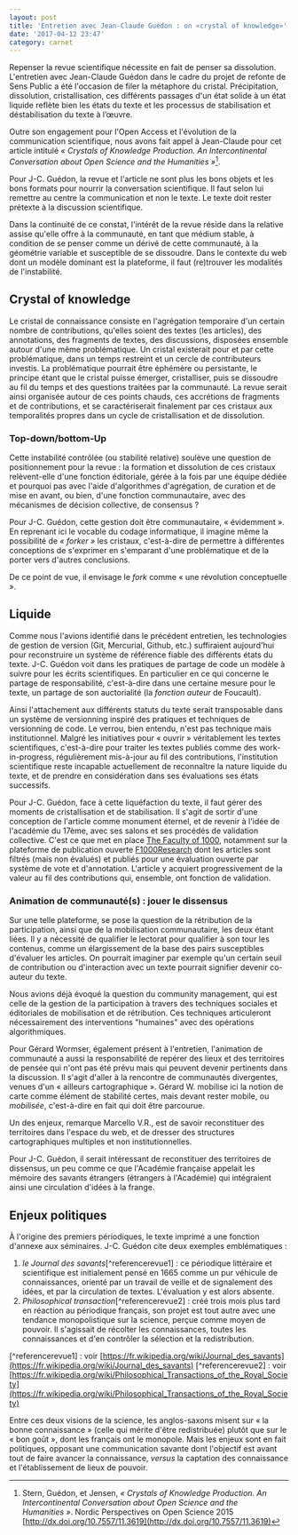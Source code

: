 ```yaml
---
layout: post
title: 'Entretien avec Jean-Claude Guédon : on «crystal of knowledge»'
date: '2017-04-12 23:47'
category: carnet
---
```


Repenser la revue scientifique nécessite en fait de penser sa dissolution. L'entretien avec Jean-Claude Guédon dans le cadre du projet de refonte de Sens Public a été l'occasion de filer la métaphore du cristal. Précipitation, dissolution, cristallisation, ces différents passages d'un état solide à un état liquide reflète bien les états du texte et les processus de stabilisation et déstabilisation du texte à l’œuvre.

Outre son engagement pour l'Open Access et l'évolution de la communication scientifique, nous avons fait appel à Jean-Claude pour cet article intitulé _« Crystals of Knowledge Production. An Intercontinental Conversation about Open Science and the Humanities »_[^articleCrystal].

[^articleCrystal]: Stern, Guédon, et Jensen, _« Crystals of Knowledge Production. An Intercontinental Conversation about Open Science and the Humanities »_. Nordic Perspectives on Open Science
 2015 [http://dx.doi.org/10.7557/11.3619](http://dx.doi.org/10.7557/11.3619)

Pour J-C. Guédon, la revue et l'article ne sont plus les bons objets et les bons formats pour nourrir la conversation scientifique. Il faut selon lui remettre au centre la communication et non le texte. Le texte doit rester prétexte à la discussion scientifique.

Dans la continuité de ce constat, l'intérêt de la revue réside dans la relative assise qu'elle offre à la communauté, en tant que médium stable, à condition de se penser comme un dérivé de cette communauté, à la géométrie variable et susceptible de se dissoudre. Dans le contexte du web dont un modèle dominant est la plateforme, il faut (re)trouver les modalités de l'instabilité.

## Crystal of knowledge

Le cristal de connaissance consiste en l'agrégation temporaire d'un certain nombre de contributions, qu'elles soient des textes (les articles), des annotations, des fragments de textes, des discussions, disposées ensemble autour d'une même problématique. Un cristal existerait pour et par cette problématique, dans un temps restreint et un cercle de contributeurs investis. La problématique pourrait être éphémère ou persistante, le principe étant que le cristal puisse émerger, cristalliser, puis se dissoudre au fil du temps et des questions traitées par la communauté. La revue serait ainsi organisée autour de ces points chauds, ces accrétions de fragments et de contributions, et se caractériserait finalement par ces cristaux aux temporalités propres dans un cycle de cristallisation et de dissolution.

### Top-down/bottom-Up

Cette instabilité contrôlée (ou stabilité relative) soulève une question de positionnement pour la revue :  la formation et dissolution de ces cristaux relèvent-elle d'une fonction éditoriale, gérée à la fois par une équipe dédiée et pourquoi pas avec l'aide d'algorithmes d'agrégation, de curation et de mise en avant, ou bien, d'une fonction communautaire, avec des mécanismes de décision collective, de consensus ?

Pour J-C. Guédon, cette gestion doit être communautaire, « évidemment ». En reprenant ici le vocable du codage informatique, il imagine même la possibilité de _« forker »_ les cristaux, c'est-à-dire de permettre à différentes conceptions de s'exprimer en s'emparant d'une problématique et de la porter vers d'autres conclusions.

De ce point de vue, il envisage le _fork_ comme « une révolution conceptuelle ».

<!-- Le cristal et la plateforme-territoire, repère cartésien dans lequel émergent ou cristallisent des objets temporaires. -->

## Liquide

Comme nous l'avions identifié dans le précédent entretien, les technologies de gestion de version (Git, Mercurial, Github, etc.) suffiraient aujourd'hui pour reconstruire un système de référence fiable des différents états du texte. J-C. Guédon voit dans les pratiques de partage de code un modèle à suivre pour les écrits scientifiques. En particulier en ce qui concerne le partage de responsabilité, c'est-à-dire dans une certaine mesure pour le texte, un partage de son auctorialité (la _fonction auteur_ de Foucault).

Ainsi l'attachement aux différents statuts du texte serait transposable dans un système de versionning inspiré des pratiques et techniques de versionning de code. Le verrou, bien entendu, n'est pas technique mais institutionnel. Malgré les initiatives pour « ouvrir » véritablement les textes scientifiques, c'est-à-dire pour traiter les textes publiés comme des work-in-progress, régulièrement mis-à-jour au fil des contributions, l'institution scientifique reste incapable actuellement de reconnaître la nature liquide du texte, et de prendre en considération dans ses évaluations ses états successifs.

Pour J-C. Guédon, face à cette liquéfaction du texte, il faut gérer des moments de cristallisation et de stabilisation. Il s'agit de sortir d'une conception de l'article comme monument éternel, et de revenir à l'idée de l'académie du 17ème, avec ses salons et ses procédés de validation collective. C'est ce que met en place [The Faculty of 1000](http://f1000.com/), notamment sur la plateforme de publication ouverte [F1000Research](https://f1000research.com/) dont les articles sont filtrés (mais non évalués) et publiés pour une évaluation ouverte par système de vote et d'annotation. L'article y acquiert progressivement de la valeur au fil des contributions qui, ensemble, ont fonction de validation.

### Animation de communauté(s) : jouer le dissensus

Sur une telle plateforme, se pose la question de la rétribution de la participation, ainsi que de la mobilisation communautaire, les deux étant liées. Il y a nécessité de qualifier le lectorat pour qualifier à son tour les contenus, comme un élargissement de la base des pairs susceptibles d'évaluer les articles. On pourrait imaginer par exemple qu'un certain seuil de contribution ou d'interaction avec un texte pourrait signifier devenir co-auteur du texte.

Nous avions déjà évoqué la question du community management, qui est celle de la gestion de la participation à travers des techniques sociales et éditoriales de mobilisation et de rétribution. Ces techniques articuleront nécessairement des interventions "humaines" avec des opérations algorithmiques.

Pour Gérard Wormser, également présent à l'entretien, l'animation de communauté a aussi la responsabilité de repérer des lieux et des territoires de pensée qui n'ont pas été prévu mais qui peuvent devenir pertinents dans la discussion. Il s'agit d'aller à la rencontre de communautés divergentes, venues d'un « ailleurs cartographique ». Gérard W. mobilise ici la notion de carte comme élément de stabilité certes, mais devant rester mobile, ou _mobilisée_, c'est-à-dire en fait qui doit être parcourue.

Un des enjeux, remarque Marcello V.R., est de savoir reconstituer des territoires dans l'espace du web, et de dresser des structures cartographiques multiples et non institutionnelles.

Pour J-C. Guédon, il serait intéressant de reconstituer des territoires de dissensus, un peu comme ce que l'Académie française appelait les mémoire des savants étrangers (étrangers à l'Académie) qui intégraient ainsi une circulation d'idées à la frange.

## Enjeux politiques

À l'origine des premiers périodiques, le texte imprimé a une fonction d'annexe aux séminaires. J-C. Guédon cite deux exemples emblématiques :

1. _le Journal des savants_[^referencerevue1] : ce périodique littéraire et scientifique est initialement pensé en 1665 comme un pur véhicule de connaissances, orienté par un travail de veille et de signalement des idées, et par la circulation de textes. L'évaluation y est alors absente.
2. _Philosophical transaction_[^referencerevue2] : créé trois mois plus tard en réaction au périodique français, son projet est tout autre avec une tendance monopolistique sur la science, perçue comme moyen de pouvoir. Il s'agissait de récolter les connaissances, toutes les connaissances et d'en contrôler la sélection et la redistribution.

[^referencerevue1] : voir [https://fr.wikipedia.org/wiki/Journal_des_savants](https://fr.wikipedia.org/wiki/Journal_des_savants)
[^referencerevue2] : voir [https://fr.wikipedia.org/wiki/Philosophical_Transactions_of_the_Royal_Society](https://fr.wikipedia.org/wiki/Philosophical_Transactions_of_the_Royal_Society)

Entre ces deux visions de la science, les anglos-saxons misent sur « la bonne connaissance » (celle qui mérite d'être redistribuée) plutôt que sur le « bon goût », dont les français ont le monopole. Mais les enjeux sont en fait politiques, opposant une communication savante dont l'objectif est avant tout de faire avancer la connaissance, _versus_ la captation des connaissance et l'établissement de lieux de pouvoir.
